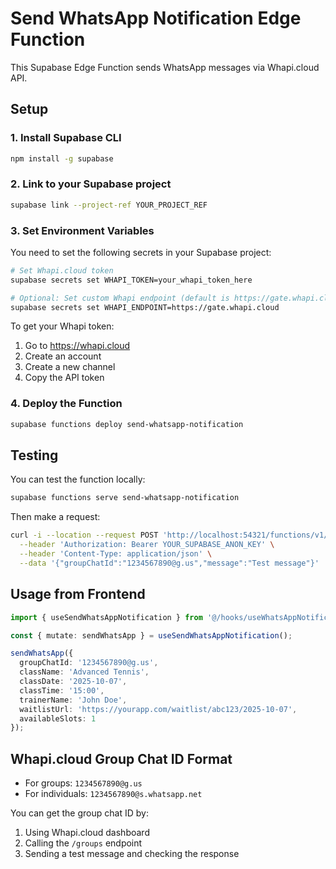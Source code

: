 # Send WhatsApp Notification Edge Function

This Supabase Edge Function sends WhatsApp messages via Whapi.cloud API.

## Setup

### 1. Install Supabase CLI

```bash
npm install -g supabase
```

### 2. Link to your Supabase project

```bash
supabase link --project-ref YOUR_PROJECT_REF
```

### 3. Set Environment Variables

You need to set the following secrets in your Supabase project:

```bash
# Set Whapi.cloud token
supabase secrets set WHAPI_TOKEN=your_whapi_token_here

# Optional: Set custom Whapi endpoint (default is https://gate.whapi.cloud)
supabase secrets set WHAPI_ENDPOINT=https://gate.whapi.cloud
```

To get your Whapi token:
1. Go to https://whapi.cloud
2. Create an account
3. Create a new channel
4. Copy the API token

### 4. Deploy the Function

```bash
supabase functions deploy send-whatsapp-notification
```

## Testing

You can test the function locally:

```bash
supabase functions serve send-whatsapp-notification
```

Then make a request:

```bash
curl -i --location --request POST 'http://localhost:54321/functions/v1/send-whatsapp-notification' \
  --header 'Authorization: Bearer YOUR_SUPABASE_ANON_KEY' \
  --header 'Content-Type: application/json' \
  --data '{"groupChatId":"1234567890@g.us","message":"Test message"}'
```

## Usage from Frontend

```typescript
import { useSendWhatsAppNotification } from '@/hooks/useWhatsAppNotification';

const { mutate: sendWhatsApp } = useSendWhatsAppNotification();

sendWhatsApp({
  groupChatId: '1234567890@g.us',
  className: 'Advanced Tennis',
  classDate: '2025-10-07',
  classTime: '15:00',
  trainerName: 'John Doe',
  waitlistUrl: 'https://yourapp.com/waitlist/abc123/2025-10-07',
  availableSlots: 1
});
```

## Whapi.cloud Group Chat ID Format

- For groups: `1234567890@g.us`
- For individuals: `1234567890@s.whatsapp.net`

You can get the group chat ID by:
1. Using Whapi.cloud dashboard
2. Calling the `/groups` endpoint
3. Sending a test message and checking the response
